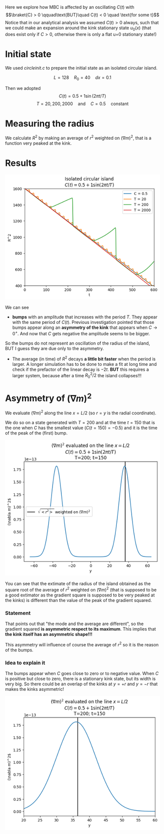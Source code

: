 Here we explore how MBC is affected by an oscillating $C(t)$ with 
$$\braket{C} > 0 \qquad\text{BUT}\quad C(t) < 0 \quad \text{for some t}$$
Notice that in our analytical analysis we assumed $C(t)>0$ always, such that we could make an expansion around the kink stationary state $u_0(x)$ (that does exist only if $C>0$, otherwise there is only a flat u=0 stationary state!)


# Initial state
We used _circleinit.c_ to prepare the initial state as an isolated circular island.

$$L = 128\quad R_0 = 40 \quad dx = 0.1$$

Then we adopted
$$C(t) = 0.5 + 1\sin(2\pi t/T)$$
$$T = 20, 200, 2000 \quad \text{and}\quad C=0.5\quad\text{constant}$$

# Measuring the radius
We calculate $R^2$ by making an average of $r^2$ weighted on $(\nabla m)^2$, that is a function very peaked at the kink.

# Results
![circular_island_C_negative_oscillating](bumps.png?raw=true)

We can see 
- **bumps** with an amplitude that increases with the period $T$. They appear with the same period of $C(t)$. Previous investigation pointed that those bumps appear along an **asymmetry of the kink** that appears when $C\rightarrow 0^+$. And now that $C$ gets negative the amplitude seems to be bigger.

So the bumps do not represent an oscillation of the radius of the island, BUT I guess they are due only to the asymmetry.

- The average (in time) of $R^2$ decays **a little bit faster** when the period is larger.
A longer simulation has to be done to make a fit at long time and check if the prefactor of the linear decay is $-2t$. **BUT** this requires a larger system, because after a time $R_0^2/2$ the island collapses!!!

# Asymmetry of $(\nabla m)^2$
We evaluate $(\nabla m)^2$ along the line $x=L/2$ (so $r=y$ is the radial coordinate).

We do so on a state generated with $T=200$ and at the time $t=150$ that is the one when $C$ has the smallest value ($C(t=150)=-0.5$) and it is the time of the peak of the (first) bump.

![asymmetryBIG](grad2%20asymmetry/1D%20slice.png?raw=true)

You can see that the extimate of the radius of the island obtained as the square root of the average of $r^2$ weighted on $(\nabla m)^2$ (that is supposed to be a good extimator as the gradient square is supposed to be very peaked at the kinks) is different than the value of the peak of the gradient squared.

### Statement

That points out that "the mode and the average are different", so the gradient squared **is asymmetric respect to its maximum**. This implies that **the kink itself has an asymmetric shape!!!**

This asymmetry will influence of course the average of $r^2$ so it is the reason of the bumps.

### Idea to explain it
The bumps appear when $C$ goes close to zero or to negative value. When $C$ is positive but close to zero, there is a stationary kink state, but its width is very big. So there could be an overlap of the kinks at $y=+r$ and $y=-r$ that makes the kinks asymmetric!



![asymmetryBIG](grad2%20asymmetry/zoom_1D_slice.png?raw=true)


